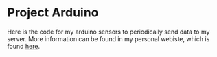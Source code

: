 # Project Arduino

Here is the code for my arduino sensors to periodically send data to my server. More information can be found in my personal webiste, which is found [here](https://fredver.it/storia-progetto-arduino).
